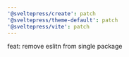 ```yaml
---
'@sveltepress/create': patch
'@sveltepress/theme-default': patch
'@sveltepress/vite': patch
---
```


feat: remove eslitn from single package
